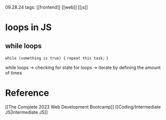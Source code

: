 09.28.24
tags: [[frontend]] [[web]] [[js]]

# loops in JS

## while loops

`while (something is true) {`
	`repeat this task;`
`}`

while loops -> checking for state
for loops     -> iterate by defining the amount of times

# Reference

[[The Complete 2023 Web Development Bootcamp]]
[[Coding/Intermediate JS|Intermediate JS]]
